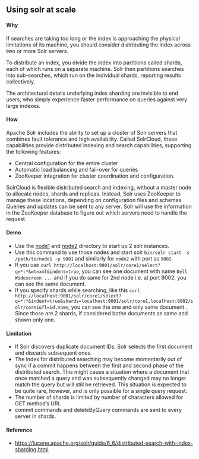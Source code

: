 ## Using solr at scale


#### Why

If searches are taking too long or the index is approaching the physical limitations of its machine, you should consider distributing the index across two or more Solr servers.

To distribute an index, you divide the index into partitions called shards, each of which runs on a separate machine. Solr then partitions searches into sub-searches, which run on the individual shards, reporting results collectively.

The architectural details underlying index sharding are invisible to end users, who simply experience faster performance on queries against very large indexes.

#### How

Apache Solr includes the ability to set up a cluster of Solr servers that combines fault tolerance and high availability. Called SolrCloud, these capabilities provide distributed indexing and search capabilities, supporting the following features:

- Central configuration for the entire cluster
- Automatic load balancing and fail-over for queries
- ZooKeeper integration for cluster coordination and configuration.

SolrCloud is flexible distributed search and indexing, without a master node to allocate nodes, shards and replicas. Instead, Solr uses ZooKeeper to manage these locations, depending on configuration files and schemas. Queries and updates can be sent to any server. Solr will use the information in the ZooKeeper database to figure out which servers need to handle the request.

#### Demo

- Use the [node1](../example/solr-cloud-demo/node1/solr.xml) and [node2](../example/solr-cloud-demo/node2/solr.xml) directory to start up 2 solr instances.
- Use this command to use those nodes and start solr `bin/solr start -s /path/to/node1 -p 9001` and similarly for `node2` with port as `9002`.
- If you use `curl http://localhost:9001/solr/core1/select?q=*:*&wt=xml&indent=true`, you can see one document with name `Dell Widescreen ...` and if you do same for 2nd node i.e. at port 9002, you can see the same document.
- If you specify shards while searching, like this `curl http://localhost:9001/solr/core1/select?q=*:*&indent=true&shards=localhost:9001/solr/core1,localhost:9002/solr/core1&fl=id,name`, you can see the one and only same document . Since those are 2 shards, if considered bothe documents as same and shown only one.

#### Limitation

- If Solr discovers duplicate document IDs, Solr selects the first document and discards subsequent ones.
- The index for distributed searching may become momentarily out of sync if a commit happens between the first and second phase of the distributed search. This might cause a situation where a document that once matched a query and was subsequently changed may no longer match the query but will still be retrieved. This situation is expected to be quite rare, however, and is only possible for a single query request.
- The number of shards is limited by number of characters allowed for GET method’s URI.
- commit commands and deleteByQuery commands are sent to every server in shards.


#### Reference

- https://lucene.apache.org/solr/guide/6_6/distributed-search-with-index-sharding.html